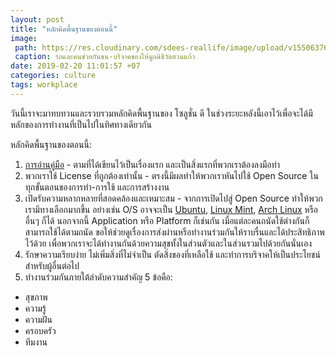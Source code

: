 ```yaml
---
layout: post
title: "หลักคิดพื้นฐานของตอนนี้"
image:
 path: https://res.cloudinary.com/sdees-reallife/image/upload/v1550637650/ig.jpg
 caption: รถและคนช่วยกันขน-บริจาคของให้มูลนิธิวัดสวนแก้ว
date: 2019-02-20 11:01:57 +07
categories: culture
tags: workplace
---
```

วันนี้เราจะมาทบทวนและรวบรวมหลักคิดพื้นฐานของ โซลูชั่น ดี ในช่วงระยะหลังนี้เอาไว้เพื่อจะได้มีหลักของการทำงานที่เป็นไปในทิศทางเดียวกัน

หลักคิดพื้นฐานของตอนนี้:
1. [การอ่านคู่มือ](https://sdeehub.github.io/real.life/2018/11/04/read-this-first/) - ตามที่ได้เขียนไว้เป็นเรื่องแรก และเป็นสิ่งแรกที่พวกเราต้องลงมือทำ
2. พวกเราใช้ License ที่ถูกต้องเท่านั้น - ตรงนี้มีผลทำให้พวกเราหันไปใช้ Open Source ในทุกขั้นตอนของการทำ-การใช้ และการสร้างงาน
3. เปิดรับความหลากหลายที่สอดคล้องและเหมาะสม - จากการเปิดไปสู่ Open Source ทำให้พวกเรามีทางเลือกมากขึ้น อย่างเช่น O/S อาจจะเป็น [Ubuntu](https://sdeehub.github.io/cpe/tag/Ubuntu), [Linux Mint](https://sdeehub.github.io/cpe/tag/Linux%20Mint), [Arch Linux](https://sdeehub.github.io/cpe/tag/Arch%20Linux) หรืออื่นๆ ก็ได้ นอกจากนี้ Application หรือ Platform ก็เช่นกัน เมื่อแต่ละคนถนัดใช้ต่างกันก็สามารถใช้ได้ตามถนัด ขอให้ช่วยดูเรื่องการส่งผ่านหรือทำงานร่วมกันให้ราบรื่นและได้ประสิทธิภาพไว้ด้วย เพื่อพวกเราจะได้ทำงานกันด้วยความสุขทั้งในส่วนตัวและในส่วนรวมไปด้วยกันนั่นเอง
4. รักษาความเรียบง่าย ไม่เพิ่มสิ่งที่ไม่จำเป็น ตัดสิ่งของที่เหลือใช้ และทำการบริจาคให้เป็นประโยชน์สำหรับผู้อื่นต่อไป
5. ทำงานร่วมกันภายใต้ลำดับความสำคัญ 5 ข้อคือ:
  - สุขภาพ
  - ความรู้
  - ความฝัน
  - ครอบครัว
  - ทีมงาน
